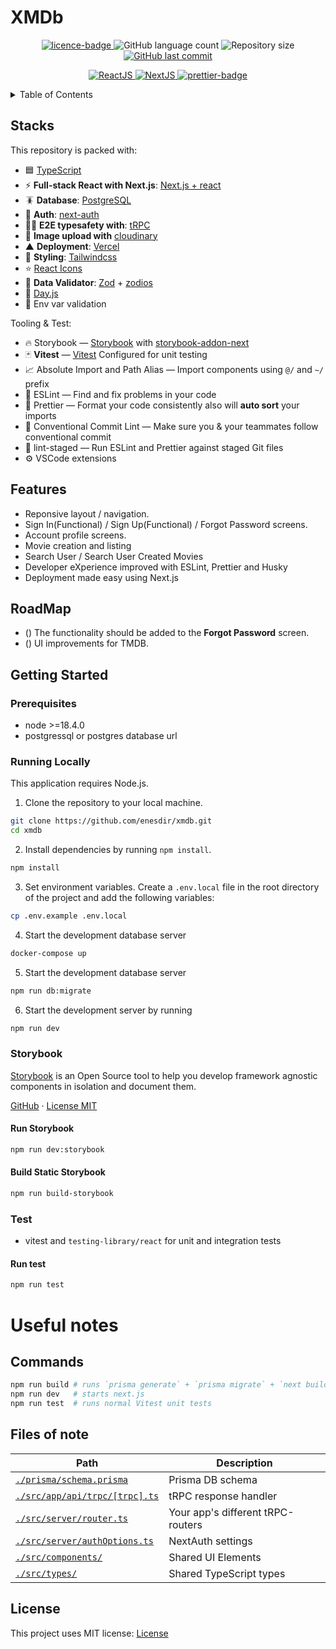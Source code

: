 # XMDb

<p align="center">
  <a href="https://github.com/enesdir/xmdb/blob/master/LICENSE.md">
    <img alt="licence-badge" src="https://img.shields.io/badge/license-MIT-brightgreen?color=blue" />
  </a>
  <img alt="GitHub language count" src="https://img.shields.io/github/languages/count/enesdir/xmdb"/>
  <img alt="Repository size" src="https://img.shields.io/github/repo-size/enesdir/xmdb"/>
  <a href="https://github.com/enesdir/xmdb/commits/master">
    <img alt="GitHub last commit" src="https://img.shields.io/github/last-commit/enesdir/xmdb?color=blue"/>
  </a>
</p>

<p align="center">
  <a target="_blank" href="https://reactjs.org/">
    <img alt="ReactJS" src="https://img.shields.io/static/v1?color=blue&label=React&message=JS&?style=plastic&logo=React">
  </a>
  <a target="_blank" href="https://nextjs.org/">
    <img alt="NextJS" src="https://img.shields.io/static/v1?color=white&label=Next&message=JS&?style=plastic&logo=Next.js">
  </a>
  <a href="https://prettier.io/">
    <img alt="prettier-badge" src="https://img.shields.io/badge/code_style-prettier-ff69b4.svg?style=flat-square" />
  </a>
</p>

<details>
<summary>Table of Contents</summary>

- [XMDb](#xmdb)
  - [Stacks](#stacks)
  - [Features](#features)
  - [RoadMap](#roadmap)
  - [Getting Started](#getting-started)
    - [Prerequisites](#prerequisites)
    - [Running Locally](#running-locally)
    - [Storybook](#storybook)
      - [Run Storybook](#run-storybook)
      - [Build Static Storybook](#build-static-storybook)
    - [Test](#test)
      - [Run test](#run-test)
- [Useful notes](#useful-notes)
  - [Commands](#commands)
  - [Files of note](#files-of-note)
  - [License](#license)

</details>

## Stacks

This repository is packed with:

- 🟦 [TypeScript](https://www.typescriptlang.org/)
- ⚡ **Full-stack React with Next.js**: [Next.js + react](https://nextjs.org/)
- 🪳 **Database**: [PostgreSQL](https://www.postgresql.org/)
- 🔐 **Auth**: [next-auth](https://authjs.dev/)
- 🧙‍♂️ **E2E typesafety with**: [tRPC](https://github.com/trpc/trpc)
- 🌇 **Image upload with** [cloudinary](https://cloudinary.com/)
- ▲ **Deployment**: [Vercel](https://vercel.com)
- 🎨 **Styling**: [Tailwindcss](https://tailwindcss.com/)
- ⭐️ [React Icons](https://react-icons.github.io/react-icons/)
- 🤖 **Data Validator**: [Zod](https://zod.dev/) + [zodios](https://github.com/ecyrbe/zodios)
- 📅 [Day.js](https://day.js.org/)
- 🔐 Env var validation

Tooling & Test:

- 🔥 Storybook — [Storybook](https://storybook.js.org/) with [storybook-addon-next](https://github.com/RyanClementsHax/storybook-addon-next)
- 🃏 **Vitest** — [Vitest](https://github.com/vitest-dev/vitest) Configured for unit testing
- 📈 Absolute Import and Path Alias — Import components using `@/` and `~/` prefix
- 📏 ESLint — Find and fix problems in your code
- 💖 Prettier — Format your code consistently also will **auto sort** your imports
- 🤖 Conventional Commit Lint — Make sure you & your teammates follow conventional commit
- 🚫 lint-staged — Run ESLint and Prettier against staged Git files
- ⚙️ VSCode extensions

## Features

- Reponsive layout / navigation.
- Sign In(Functional) / Sign Up(Functional) / Forgot Password screens.
- Account profile screens.
- Movie creation and listing
- Search User / Search User Created Movies
- Developer eXperience improved with ESLint, Prettier and Husky
- Deployment made easy using Next.js

## RoadMap

- () The functionality should be added to the **Forgot Password** screen.
- () UI improvements for TMDB.

## Getting Started

### Prerequisites

- node >=18.4.0
- postgressql or postgres database url

### Running Locally

This application requires Node.js.

1. Clone the repository to your local machine.

```bash
git clone https://github.com/enesdir/xmdb.git
cd xmdb
```

2. Install dependencies by running `npm install`.

```bash
npm install
```

3. Set environment variables. Create a `.env.local` file in the root directory of the project and add the following variables:

```bash
cp .env.example .env.local
```

4. Start the development database server

```bash
docker-compose up
```

5. Start the development database server

```bash
npm run db:migrate
```

6. Start the development server by running

```bash
npm run dev
```

### Storybook

[Storybook](https://storybook.js.org/) is an Open Source tool to help you
develop framework agnostic components in isolation and document them.

[GitHub](https://github.com/storybookjs/storybook) · [License MIT](https://github.com/storybookjs/storybook/blob/next/LICENSE)

#### Run Storybook

```bash
npm run dev:storybook
```

#### Build Static Storybook

```bash
npm run build-storybook
```

### Test

- vitest and `testing-library/react` for unit and integration tests

#### Run test

```bash
npm run test
```

# Useful notes

## Commands

```bash
npm run build # runs `prisma generate` + `prisma migrate` + `next build`
npm run dev   # starts next.js
npm run test  # runs normal Vitest unit tests
```

## Files of note

<table>
  <thead>
    <tr>
      <th>Path</th>
      <th>Description</th>
    </tr>
  </thead>
  <tbody>
    <tr>
      <td><a href="./prisma/schema.prisma"><code>./prisma/schema.prisma</code></a></td>
      <td>Prisma DB schema</td>
    </tr>
    <tr>
      <td><a href="./src/app/api/trpc/[trpc].ts"><code>./src/app/api/trpc/[trpc].ts</code></a></td>
      <td>tRPC response handler</td>
    </tr>
    <tr>
      <td><a href="./src/server/router.ts"><code>./src/server/router.ts</code></a></td>
      <td>Your app's different tRPC-routers</td>
    </tr>
    <tr>
      <td><a href="./src/server/authOptions.ts"><code>./src/server/authOptions.ts</code></a></td>
      <td>NextAuth settings</td>
    </tr>
    <tr>
      <td><a href="./src/components/"><code>./src/components/</code></a></td>
      <td>Shared UI Elements</td>
    </tr>
    <tr>
      <td><a href="./src/types/"><code>./src/types/</code></a></td>
      <td>Shared TypeScript types</td>
    </tr>
  </tbody>
</table>

## License

This project uses MIT license: [License](https://github.com/enesdir/xmdb/blob/master/LICENSE.md)
